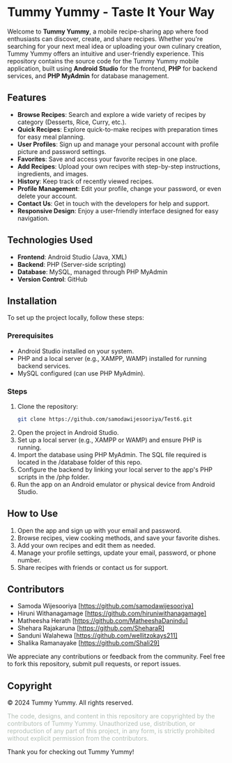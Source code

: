 # Tummy Yummy - Taste It Your Way

Welcome to **Tummy Yummy**, a mobile recipe-sharing app where food enthusiasts can discover, create, and share recipes. Whether you're searching for your next meal idea or uploading your own culinary creation, Tummy Yummy offers an intuitive and user-friendly experience. This repository contains the source code for the Tummy Yummy mobile application, built using **Android Studio** for the frontend, **PHP** for backend services, and **PHP MyAdmin** for database management.

## Features

- **Browse Recipes**: Search and explore a wide variety of recipes by category (Desserts, Rice, Curry, etc.).
- **Quick Recipes**: Explore quick-to-make recipes with preparation times for easy meal planning.
- **User Profiles**: Sign up and manage your personal account with profile picture and password settings.
- **Favorites**: Save and access your favorite recipes in one place.
- **Add Recipes**: Upload your own recipes with step-by-step instructions, ingredients, and images.
- **History**: Keep track of recently viewed recipes.
- **Profile Management**: Edit your profile, change your password, or even delete your account.
- **Contact Us**: Get in touch with the developers for help and support.
- **Responsive Design**: Enjoy a user-friendly interface designed for easy navigation.

## Technologies Used

- **Frontend**: Android Studio (Java, XML)
- **Backend**: PHP (Server-side scripting)
- **Database**: MySQL, managed through PHP MyAdmin
- **Version Control**: GitHub

## Installation

To set up the project locally, follow these steps:

### Prerequisites

- Android Studio installed on your system.
- PHP and a local server (e.g., XAMPP, WAMP) installed for running backend services.
- MySQL configured (can use PHP MyAdmin).

### Steps

1. Clone the repository:
   ```bash
   git clone https://github.com/samodawijesooriya/Test6.git

2. Open the project in Android Studio.
3. Set up a local server (e.g., XAMPP or WAMP) and ensure PHP is running.
4. Import the database using PHP MyAdmin. The SQL file required is located in the /database folder of this repo.
5. Configure the backend by linking your local server to the app's PHP scripts in the /php folder.
6. Run the app on an Android emulator or physical device from Android Studio.

## How to Use

1. Open the app and sign up with your email and password.
2. Browse recipes, view cooking methods, and save your favorite dishes.
3. Add your own recipes and edit them as needed.
4. Manage your profile settings, update your email, password, or phone number.
5. Share recipes with friends or contact us for support.

## Contributors
- Samoda Wijesooriya [https://github.com/samodawijesooriya]
- Hiruni Withanagamage [https://github.com/hiruniwithanagamage]
- Matheesha Herath [https://github.com/MatheeshaDanindu]
- Shehara Rajakaruna [https://github.com/SheharaR]
- Sanduni Walahewa [https://github.com/wellitzokays211]
- Shalika Ramanayake [https://github.com/Shali29]

We appreciate any contributions or feedback from the community. Feel free to fork this repository, submit pull requests, or report issues.


## Copyright
© 2024 Tummy Yummy. All rights reserved.

<span style="color: #B2BEB5">The code, designs, and content in this repository are copyrighted by the contributors of Tummy Yummy. Unauthorized use, distribution, or reproduction of any part of this project, in any form, is strictly prohibited without explicit permission from the contributors. </span>

Thank you for checking out Tummy Yummy!
